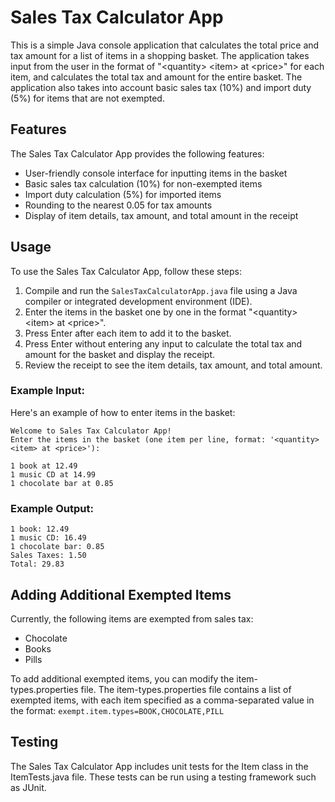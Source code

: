 # Sales Tax Calculator App
This is a simple Java console application that calculates the total price and tax amount for a list of items in a shopping basket. 
The application takes input from the user in the format of "\<quantity> \<item> at \<price>" for each item, and calculates the total tax and amount for the entire basket. 
The application also takes into account basic sales tax (10%) and import duty (5%) for items that are not exempted.


## Features
The Sales Tax Calculator App provides the following features:

- User-friendly console interface for inputting items in the basket
- Basic sales tax calculation (10%) for non-exempted items
- Import duty calculation (5%) for imported items
- Rounding to the nearest 0.05 for tax amounts
- Display of item details, tax amount, and total amount in the receipt


## Usage

To use the Sales Tax Calculator App, follow these steps:

1. Compile and run the `SalesTaxCalculatorApp.java` file using a Java compiler or integrated development environment (IDE).
2. Enter the items in the basket one by one in the format "\<quantity> \<item> at \<price>".
3. Press Enter after each item to add it to the basket.
4. Press Enter without entering any input to calculate the total tax and amount for the basket and display the receipt.
5. Review the receipt to see the item details, tax amount, and total amount.


### Example Input:

Here's an example of how to enter items in the basket:



`Welcome to Sales Tax Calculator App! ` <br>
`Enter the items in the basket (one item per line, format: '<quantity> <item> at <price>'):` <br>

`1 book at 12.49` <br>
`1 music CD at 14.99` <br>
`1 chocolate bar at 0.85` <br>

### Example Output:

`1 book: 12.49`<br>
`1 music CD: 16.49`<br>
`1 chocolate bar: 0.85`<br>
`Sales Taxes: 1.50`<br>
`Total: 29.83`<br>

## Adding Additional Exempted Items

Currently, the following items are exempted from sales tax:
- Chocolate
- Books
- Pills

To add additional exempted items, you can modify the item-types.properties file.
The item-types.properties file contains a list of exempted items, with each item specified as a comma-separated value in the format: 
`exempt.item.types=BOOK,CHOCOLATE,PILL`

## Testing

The Sales Tax Calculator App includes unit tests for the Item class in the ItemTests.java file. 
These tests can be run using a testing framework such as JUnit.